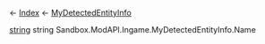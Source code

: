 ← [Index](Api-Index) ← [MyDetectedEntityInfo](Sandbox.ModAPI.Ingame.MyDetectedEntityInfo)

[string](System.String) string Sandbox.ModAPI.Ingame.MyDetectedEntityInfo.Name